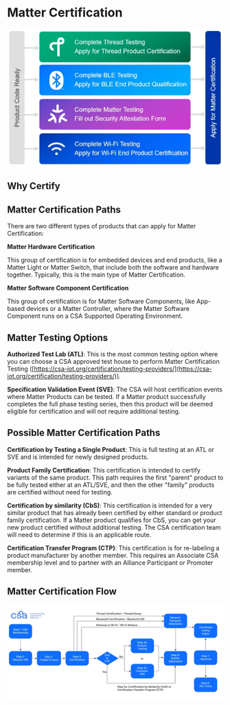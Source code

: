 # Matter Certification

![Matter Certification Diagram](resources/matter-certification-diagram.png)

## Why Certify

## Matter Certification Paths

There are two different types of products that can apply for Matter Certification:

**Matter Hardware Certification**

This group of certification is for embedded devices and end products, like a Matter Light or Matter Switch, that include both the software and hardware together. Typically, this is the main type of Matter Certification.

**Matter Software Component Certification**

This group of certification is for Matter Software Components, like App-based devices or a Matter Controller, where the Matter Software Component runs on a CSA Supported Operating Environment.

## Matter Testing Options

**Authorized Test Lab (ATL)**: This is the most common testing option where you can choose a CSA approved test house to perform Matter Certification Testing ([https://csa-iot.org/certification/testing-providers/](https://csa-iot.org/certification/testing-providers/)).

**Specification Validation Event (SVE)**: The CSA will host certification events where Matter Products can be tested. If a Matter product successfully completes the full phase testing series, then this product will be deemed eligible for certification and will not require additional testing.

## Possible Matter Certification Paths

**Certification by Testing a Single Product**: This is full testing at an ATL or SVE and is intended for newly designed products.

**Product Family Certification**: This certification is intended to certify variants of the same product. This path requires the first "parent" product to be fully tested either at an ATL/SVE, and then the other "family" products are certified without need for testing.

**Certification by similarity (CbS)**: This certification is intended for a very similar product that has already been certified by either standard or product family certification. If a Matter product qualifies for CbS, you can get your new product certified without additional testing. The CSA certification team will need to determine if this is an applicable route.

**Certification Transfer Program (CTP)**: This certification is for re-labeling a product manufacturer by another member. This requires an Associate CSA membership level and to partner with an Alliance Participant or Promoter member.

## Matter Certification Flow

![Matter Certification Flow](resources/matter-certification-flow.png)
